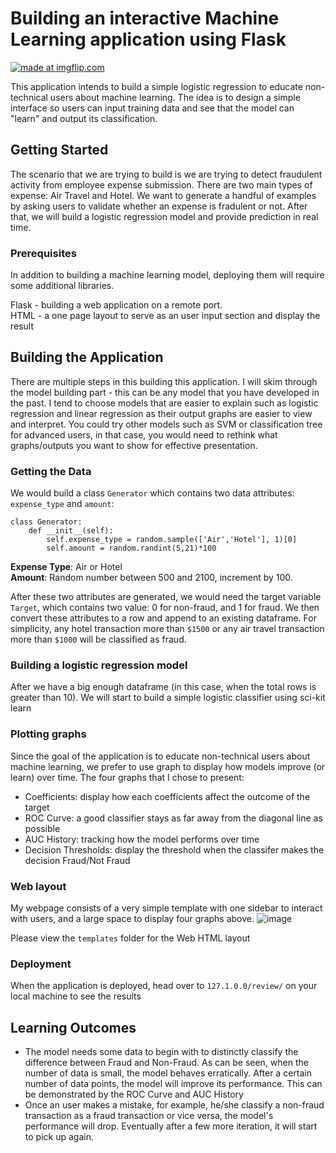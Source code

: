 # Building an interactive Machine Learning application using Flask

<a href="https://imgflip.com/gif/2iupq6"><img src="https://i.imgflip.com/2iupq6.gif" title="made at imgflip.com"/></a>

This application intends to build a simple logistic regression to educate non-technical users about machine learning. The idea is to design a simple interface so users can input training data and see that the model can "learn" and output its classification.

## Getting Started

The scenario that we are trying to build is we are trying to detect fraudulent activity from employee expense submission. There are two main types of expense: Air Travel and Hotel. We want to generate a handful of examples by asking users to validate whether an expense is fradulent or not. After that, we will build a logistic regression model and provide prediction in real time.

### Prerequisites

In addition to building a machine learning model, deploying them will require some additional libraries.

Flask - building a web application on a remote port.
<br>
HTML - a one page layout to serve as an user input section and display the result


## Building the Application

There are multiple steps in this building this application. I will skim through the model building part - this can be any model that you have developed in the past. I tend to choose models that are easier to explain such as logistic regression and linear regression as their output graphs are easier to view and interpret. You could try other models such as SVM or classification tree for advanced users, in that case, you would need to rethink what graphs/outputs you want to show for effective presentation.

### Getting the Data

We would build a class `Generator` which contains two data attributes: `expense_type` and `amount`:
```
class Generator:
    def __init__(self):
        self.expense_type = random.sample(['Air','Hotel'], 1)[0]
        self.amount = random.randint(5,21)*100
```

<b>Expense Type</b>: Air or Hotel
<br>
<b>Amount</b>: Random number between 500 and 2100, increment by 100.

After these two attributes are generated, we would need the target variable `Target`, which contains two value: 0 for non-fraud, and 1 for fraud. We then convert these attributes to a row and append to an existing dataframe. For simplicity, any hotel transaction more than `$1500` or any air travel transaction more than `$1000` will be classified as fraud. 


### Building a logistic regression model

After we have a big enough dataframe (in this case, when the total rows is greater than 10). We will start to build a simple logistic classifier using sci-kit learn

### Plotting graphs 
Since the goal of the application is to educate non-technical users about machine learning, we prefer to use graph to display how models improve (or learn) over time. The four graphs that I chose to present:

- Coefficients: display how each coefficients affect the outcome of the target
- ROC Curve: a good classifier stays as far away from the diagonal line as possible
- AUC History: tracking how the model performs over time
- Decision Thresholds: display the threshold when the classifer makes the decision Fraud/Not Fraud

### Web layout
My webpage consists of a very simple template with one sidebar to interact with users, and a large space to display four graphs above.
![image](https://github.com/nammphamm/Data-Science/blob/master/Machine-Learning-Presentation-Flask/screenshots/full_view.png)

Please view the `templates` folder for the Web HTML layout


### Deployment

When the application is deployed, head over to `127.1.0.0/review/` on your local machine to see the results

## Learning Outcomes

- The model needs some data to begin with to distinctly classify the difference between Fraud and Non-Fraud. As can be seen, when the number of data is small, the model behaves erratically. After a certain number of data points, the model will improve its performance. This can be demonstrated by the ROC Curve and AUC History
- Once an user makes a mistake, for example, he/she classify a non-fraud transaction as a fraud transaction or vice versa, the model's performance will drop. Eventually after a few more iteration, it will start to pick up again.
